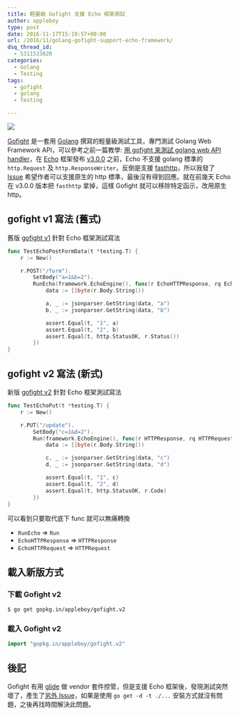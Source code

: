 ```yaml
---
title: 輕量級 Gofight 支援 Echo 框架測試
author: appleboy
type: post
date: 2016-11-17T15:19:57+00:00
url: /2016/11/golang-gofight-support-echo-framework/
dsq_thread_id:
  - 5311533820
categories:
  - Golang
  - Testing
tags:
  - gofight
  - golang
  - Testing

---
```

[![][1]][1]

[Gofight][2] 是一套用 [Golang][3] 撰寫的輕量級測試工具，專門測試 Golang Web Framework API，可以參考之前一篇教學: [用 gofight 來測試 golang web API handler][4]，在 [Echo][5] 框架發布 [v3.0.0][6] 之前，Echo 不支援 golang 標準的 `http.Request` 及 `http.ResponseWriter`，反倒是支援 [fasthttp][7]，所以我發了 [Issue][8] 希望作者可以支援原生的 http 標準，最後沒有得到回應。就在前幾天 Echo 在 v3.0.0 版本把 `fasthttp` 拿掉，這樣 Gofight 就可以移除特定函示，改用原生 http。

<!--more-->

## gofight v1 寫法 (舊式)

舊版 [gofight v1][9] 針對 Echo 框架測試寫法

```go
func TestEchoPostFormData(t *testing.T) {
    r := New()

    r.POST("/form").
        SetBody("a=1&b=2").
        RunEcho(framework.EchoEngine(), func(r EchoHTTPResponse, rq EchoHTTPRequest) {
            data := []byte(r.Body.String())

            a, _ := jsonparser.GetString(data, "a")
            b, _ := jsonparser.GetString(data, "b")

            assert.Equal(t, "1", a)
            assert.Equal(t, "2", b)
            assert.Equal(t, http.StatusOK, r.Status())
        })
}
```

## gofight v2 寫法 (新式)

新版 [gofight v2][10] 針對 Echo 框架測試寫法

```go
func TestEchoPut(t *testing.T) {
    r := New()

    r.PUT("/update").
        SetBody("c=1&d=2").
        Run(framework.EchoEngine(), func(r HTTPResponse, rq HTTPRequest) {
            data := []byte(r.Body.String())

            c, _ := jsonparser.GetString(data, "c")
            d, _ := jsonparser.GetString(data, "d")

            assert.Equal(t, "1", c)
            assert.Equal(t, "2", d)
            assert.Equal(t, http.StatusOK, r.Code)
        })
}
```

可以看到只要取代底下 func 就可以無痛轉換

  * `RunEcho` => `Run`
  * `EchoHTTPResponse` => `HTTPResponse`
  * `EchoHTTPRequest` => `HTTPRequest`

## 載入新版方式

### 下載 Gofight v2

    $ go get gopkg.in/appleboy/gofight.v2

### 載入 Gofight v2

```go
import "gopkg.in/appleboy/gofight.v2"
```

## 後記

Gofight 有用 [glide][11] 做 vendor 套件控管，但是支援 Echo 框架後，發現測試突然壞了，產生了[另外 Issue][12]，如果是使用 `go get -d -t ./...` 安裝方式就沒有問題，之後再找時間解決此問題。

 [1]: https://lh3.googleusercontent.com/jsocHCR9A9yEfDVUTrU0m42_aHhTEVDGW5p5PsQSx7GSlkt3gLjohfXH3S7P7p982332ruU_e-EtW0LwmiuZjvN65VIcyME-zE35C6EM0IV1nqY6KoNw3dwW2djjid3F-T5YgnJothA=w1920-h1080
 [2]: https://github.com/appleboy/gofight
 [3]: https://golang.org/
 [4]: https://blog.wu-boy.com/2016/04/gofight-tool-for-api-handler-testing-in-golang/
 [5]: https://echo.labstack.com/
 [6]: https://github.com/labstack/echo/releases/tag/v3.0.0
 [7]: https://github.com/valyala/fasthttp
 [8]: https://github.com/labstack/echo/issues/439
 [9]: http://gopkg.in/appleboy/gofight.v1
 [10]: http://gopkg.in/appleboy/gofight.v2
 [11]: https://github.com/Masterminds/glide
 [12]: https://github.com/appleboy/gofight/issues/41